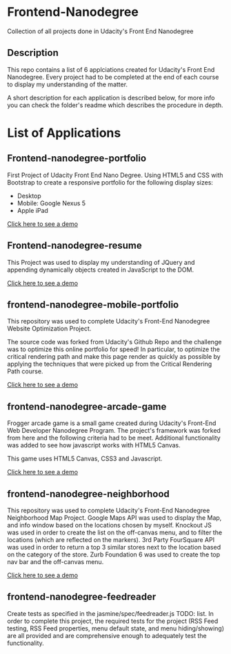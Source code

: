 # Frontend-Nanodegree
Collection of all projects done in Udacity's Front End Nanodegree

## Description

This repo contains a list of 6 applciations created for Udacity's Front End Nanodegree. Every project had to be completed at the end of each course to display my understanding of the matter.

A short description for each application is described below, for more info you can check the folder's readme which describes the procedure in depth.

# List of Applications

## Frontend-nanodegree-portfolio

First Project of Udacity Front End Nano Degree. Using HTML5 and CSS with Bootstrap to create a responsive portfolio for the following display sizes:

* Desktop
* Mobile: Google Nexus 5
* Apple iPad

[Click here to see a demo](https://rnaccache.github.io/Udacity-Frontend-Projects/frontend-nanodgree-portfolio/main.html)

## Frontend-nanodegree-resume

This Project was used to display my understanding of JQuery and appending dynamically objects created in JavaScript to the DOM.

[Click here to see a demo](https://rnaccache.github.io/Udacity-Frontend-Projects/frontend-nanodegree-resume/index.html)

## frontend-nanodegree-mobile-portfolio

This repository was used to complete Udacity's Front-End Nanodegree Website Optimization Project.

The source code was forked from Udacity's Github Repo and the challenge was to optimize this online portfolio for speed! In particular, to optimize the critical rendering path and make this page render as quickly as possible by applying the techniques that were picked up from the Critical Rendering Path course.

[Click here to see a demo](https://rnaccache.github.io/Udacity-Frontend-Projects/frontend-nanodegree-mobile-portfolio/dist/index.html)

## frontend-nanodegree-arcade-game
Frogger arcade game is a small game created during Udacity's Front-End Web Developer Nanodegree Program. The project's framework was forked from here and the following criteria had to be meet. Additional functionality was added to see how javascript works with HTML5 Canvas.

This game uses HTML5 Canvas, CSS3 and Javascript.

[Click here to see a demo](https://rnaccache.github.io/Udacity-Frontend-Projects/frontend-nanodegree-arcade-game/)

## frontend-nanodegree-neighborhood

This repository was used to complete Udacity's Front-End Nanodegree Neighborhood Map Project.
Google Maps API was used to display the Map, and info window based on the locations chosen by myself.
Knockout JS was used in order to create the list on the off-canvas menu, and to filter the locations (which are reflected on the markers).
3rd Party FourSquare API was used in order to return a top 3 similar stores next to the location based on the category of the store.
Zurb Foundation 6 was used to create the top nav bar and the off-canvas menu.

[Click here to see a demo](https://rnaccache.github.io/Udacity-Frontend-Projects/frontend-nanodegree-neighborhood/)

## frontend-nanodegree-feedreader
Create tests as specified in the jasmine/spec/feedreader.js TODO: list. In order to complete this project, the required tests for the project (RSS Feed testing, RSS Feed properties, menu default state, and menu hiding/showing) are all provided and are comprehensive enough to adequately test the functionality.



